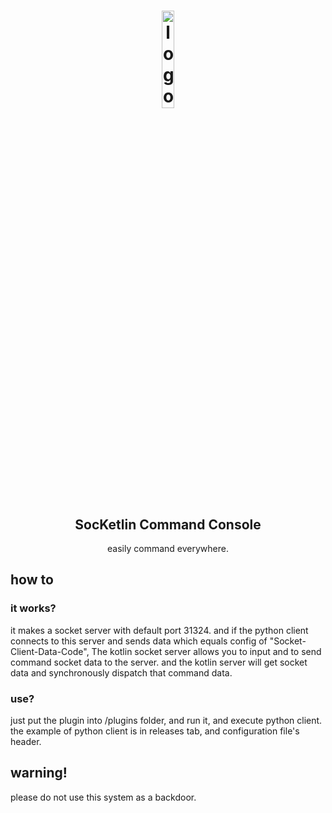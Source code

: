 <h1 align="center">
<img src="" alt="logo" width="20%"/>
</h1>

<h2 align="center">SocKetlin Command Console</h2>
<p align="center">easily command everywhere.</p>

## how to
### it works?
<p>it makes a socket server with default port 31324. and if the python client connects to this server and sends data which equals config of "Socket-Client-Data-Code", The kotlin socket server allows you to input and to send command socket data to the server. and the kotlin server will get socket data and synchronously dispatch that command data.</p>

### use?
<p>just put the plugin into /plugins folder, and run it, and execute python client. the example of python client is in releases tab, and configuration file's header.</p>


## warning!
<p>please do not use this system as a backdoor.</p>
